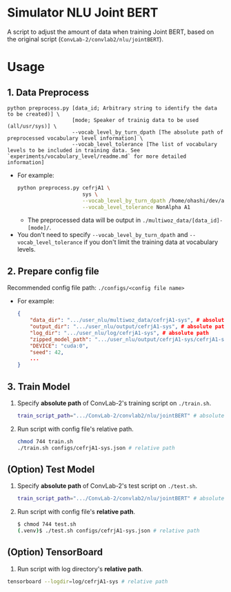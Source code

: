 # Simulator NLU Joint BERT
A script to adjust the amount of data when training Joint BERT, based on the original script (`ConvLab-2/convlab2/nlu/jointBERT`).

# Usage
## 1. Data Preprocess
```
python preprocess.py [data_id; Arbitrary string to identify the data to be created)] \
                     [mode; Speaker of trainig data to be used (all/usr/sys)] \
                     --vocab_level_by_turn_dpath [The absolute path of preprocessed vocabulary level information] \
                     --vocab_level_tolerance [The list of vocabulary levels to be included in training data. See `experiments/vocabulary_level/readme.md` for more detailed information]
```
- For example:
    ```bash
    python preprocess.py cefrjA1 \
                         sys \
                         --vocab_level_by_turn_dpath /home/ohashi/dev/antor/experiments/vocabulary_level/outputs/cefrj \
                         --vocab_level_tolerance NonAlpha A1
    ```
    - The preprocessed data will be output in `./multiwoz_data/[data_id]-[mode]/`.
- You don't need to specify `--vocab_level_by_turn_dpath` and `--vocab_level_tolerance` if you don't limit the training data at vocabulary levels.

## 2. Prepare config file
Recommended config file path: `./configs/<config file name>`
- For example:
    ```json
    {
        "data_dir": ".../user_nlu/multiwoz_data/cefrjA1-sys", # absolute path
        "output_dir": ".../user_nlu/output/cefrjA1-sys", # absolute path
        "log_dir": ".../user_nlu/log/cefrjA1-sys", # absolute path
        "zipped_model_path": ".../user_nlu/output/cefrjA1-sys/cefrjA1-sys.zip", # absolute path
        "DEVICE": "cuda:0",
        "seed": 42,
        ...
    }
    ```

## 3. Train Model
1. Specify **absolute path** of ConvLab-2's training script on `./train.sh`.
    ```bash
    train_script_path=".../ConvLab-2/convlab2/nlu/jointBERT" # absolute path
    ```

2. Run script with config file's relative path.
    ```bash
    chmod 744 train.sh
    ./train.sh configs/cefrjA1-sys.json # relative path
    ```

## (Option) Test Model
1. Specify **absolute path** of ConvLab-2's test script on `./test.sh`.
    ```bash
    train_script_path=".../ConvLab-2/convlab2/nlu/jointBERT" # absolute path
    ```
2. Run script with config file's **relative path**.
    ```bash
    $ chmod 744 test.sh
    (.venv)$ ./test.sh configs/cefrjA1-sys.json # relative path
    ```

## (Option) TensorBoard
1. Run script with log directory's **relative path**.
  ```bash
  tensorboard --logdir=log/cefrjA1-sys # relative path
  ```